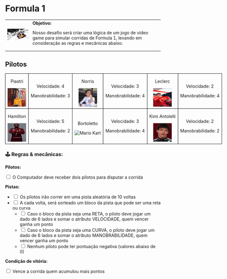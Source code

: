 <h1>Formula 1</h1>

  <table>
        <tr>
            <td>
                <img src="./assets/F1.gif" alt="F1" width="200">
            </td>
            <td>
                <b>Objetivo:</b>
                <p> Nosso desafio será criar uma lógica de um jogo de vídeo game para simular corridas de Formula 1, levando em consideração as regras e mecânicas abaixo.</p>
            </td>
        </tr>
    </table>

<h2>Pilotos</h2>
      <table style="border-collapse: collapse; width: 800px; margin: 0 auto;">
        <tr>
            <td style="border: 1px solid black; text-align: center;">
                <p>Piastri</p>
                <img src="./assets/piastri.gif" alt="Oscar Piastri" width="60" height="60">
            </td>
            <td style="border: 1px solid black; text-align: center;">
                <p>Velocidade: 4</p>
                <p>Manobrabilidade: 3</p>
            </td>
             <td style="border: 1px solid black; text-align: center;">
                <p>Norris</p>
                <img src="./assets/lando-norris.gif" alt="Lando Norris" width="60" height="60">
            </td>
            <td style="border: 1px solid black; text-align: center;">
                <p>Velocidade: 3</p>
                <p>Manobrabilidade: 4</p>
            </td>
              <td style="border: 1px solid black; text-align: center;">
                <p>Leclerc</p>
                <img src="./assets/leclerc.gif" alt="Charles Leclerc" width="60" height="60">
            </td>
            <td style="border: 1px solid black; text-align: center;">
                <p>Velocidade: 2</p>
                <p>Manobrabilidade: 4</p>
            </td>
        </tr>
        <tr>
            <td style="border: 1px solid black; text-align: center;">
                <p>Hamilton</p>
                <img src="./assets/hamilton.gif" alt="Lewis Hamilton" width="60" height="60">
            </td>
            <td style="border: 1px solid black; text-align: center;">
                <p>Velocidade: 5</p>
                <p>Manobrabilidade: 2</p>
            </td>
            <td style="border: 1px solid black; text-align: center;">
                <p>Bortoletto</p>
                <img src="./assets/bortoletto.gif" alt="Mario Kart" width="60" height="60">
            </td>
            <td style="border: 1px solid black; text-align: center;">
                <p>Velocidade: 3</p>
                <p>Manobrabilidade: 4</p>
            </td>
            <td style="border: 1px solid black; text-align: center;">
                <p>Kimi Antolelli</p>
                <img src="./assets/antonelli.gif" alt="Mario Kart" width="60" height="60">
            </td>
            <td style="border: 1px solid black; text-align: center;">
                <p>Velocidade: 2</p>
                <p>Manobrabilidade: 2</p>
            </td>
        </tr>
    </table>

<p></p>

<h3>🕹️ Regras & mecânicas:</h3>

<b>Pilotos:</b>

<input type="checkbox" id="pilotos-item" />
<label for="pilotos-item">O Computador deve receber dois pilotos para disputar a corrida</label>

<b>Pistas:</b>

<ul>
  <li><input type="checkbox" id="pistas-1-item" /> <label for="pistas-1-item">Os pilotos irão correr em uma pista aleatória de 10 voltas</label></li>
  <li><input type="checkbox" id="pistas-2-item" /> <label for="pistas-2-item">A cada volta, será sorteado um bloco da pista que pode ser uma reta ou curva</label>
    <ul>
      <li><input type="checkbox" id="pistas-2-1-item" /> <label for="pistas-2-1-item">Caso o bloco da pista seja uma RETA, o piloto deve jogar um dado de 6 lados e somar o atributo VELOCIDADE, quem vencer ganha um ponto</label></li>
      <li><input type="checkbox" id="pistas-2-2-item" /> <label for="pistas-2-2-item">Caso o bloco da pista seja uma CURVA, o piloto deve jogar um dado de 6 lados e somar o atributo MANOBRABILIDADE, quem vencer ganha um ponto</label></li>
      <li><input type="checkbox" id="pistas-2-3-item" /> <label for="pistas-2-3-item">Nenhum piloto pode ter pontuação negativa (valores abaixo de 0)</label></li>
    </ul>
  </li>
</ul>

<b>Condição de vitória:</b>

<input type="checkbox" id="vitoria-item" />
<label for="vitoria-item">Vence a corrida quem acumulou mais pontos</label>
